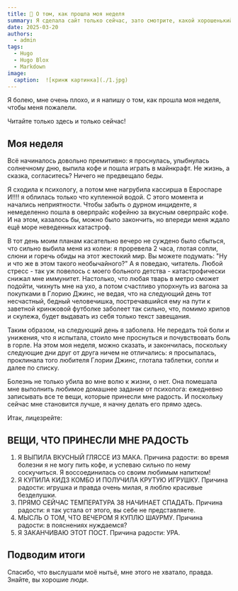 ```yaml
---
title: 🤡 О том, как прошла моя неделя
summary: Я сделала сайт только сейчас, зато смотрите, какой хорошенький!
date: 2025-03-20
authors:
  - admin
tags:
  - Hugo
  - Hugo Blox
  - Markdown
image:
  caption:  ![кринж картинка](./1.jpg)
---
```


Я болею, мне очень плохо, и я напишу о том, как прошла моя неделя, чтобы меня пожалели.

Читайте только здесь и только сейчас!

## Моя неделя

Всё начиналось довольно премитивно: я проснулась, улыбнулась солнечному дню, выпила кофе и пошла играть в майнкрафт. Не жизнь, а сказка, согласитесь? Ничего не предвещало беды.

Я сходила к психологу, а потом мне нагрубила кассирша в Евроспаре И!!!! я облилась только что купленной водой. С этого момента и начались неприятности. Чтобы забыть о дурном инциденте, я немеделенно пошла в оверпрайс кофейню за вкусным оверпрайс кофе. И на этом, казалось бы, можно было закончить, но впереди меня ждало ещё море неведенных катастроф.

В тот день моим планам касательно вечеро не суждено было сбыться, что сильно выбила меня из колеи: я проревела 2 часа, глотая сопли, слюни и горечь обиды на этот жестокий мир. Вы можете подумать: "Ну и что же в этом такого необычайного?" А я поведаю, читатель. Любой стресс - так уж повелось с моего больного детства - катастрофически снижал мне иммунитет. Настолько, что любая тварь в метро сможет подойти, чихнуть мне на ухо, а потом счастливо упорхнуть из вагона за покупками в Глорию Джинс, не ведая, что на следующий день тот несчастный, бедный человечишка, постречавшийся ему на пути к заветной кринжовой футболке заболеет так сильно, что, помимо хрипов и скулежа, будет выдавать из себя только текст завещания. 

Таким образом, на следующий день я заболела. Не передать той боли и унижения, что я испытала, стоило мне проснуться и почувствовать боль в горле. На этом моя неделя, можно сказать, и закончилась, поскольку следующие дни друг от друга ничем не отличались: я просыпалась, проклинала того любителя Глории Джинс, глотала таблетки, сопли и далее по списку.

Болезнь не только убила во мне волю к жизни, о нет. Она помешала мне выполнить любимое домашнее задание от психолога: ежедневно записывать все те вещи, которые принесли мне радость. И поскольку сейчас мне становится лучше, я начну делать его прямо здесь.

Итак, лицезрейте:

## ВЕЩИ, ЧТО ПРИНЕСЛИ МНЕ РАДОСТЬ

1. Я ВЫПИЛА ВКУСНЫЙ ГЛЯССЕ ИЗ МАКА. Причина радости: во время болезни я не могу пить кофе, и успеваю сильно по нему соскучиться. Я воссоединилась со своим любимым напитком!
2. Я КУПИЛА КИДЗ КОМБО И ПОЛУЧИЛА КРУТУЮ ИГРУШКУ. Причина радости: игрушка и правда очень милая, я люблю красивые безделушки.
3. ПРЯМО СЕЙЧАС ТЕМПЕРАТУРА 38 НАЧИНАЕТ СПАДАТЬ. Причина радости: я так устала от этого, вы себе не представляете.
4. МЫСЛЬ О ТОМ, ЧТО ВЕЧЕРОМ Я КУПЛЮ ШАУРМУ. Причина радости: в пояснениях нуждаемся?
5. Я ЗАКАНЧИВАЮ ЭТОТ ПОСТ. Причина радости: УРА.

## Подводим итоги

Спасибо, что выслушали моё нытьё, мне этого не хватало, правда. Знайте, вы хорошие люди.

